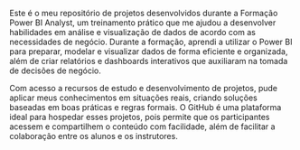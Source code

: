 Este é o meu repositório de projetos desenvolvidos durante a Formação Power BI Analyst, um treinamento prático que me ajudou a desenvolver habilidades em análise e visualização de dados de acordo com as necessidades de negócio. Durante a formação, aprendi a utilizar o Power BI para preparar, modelar e visualizar dados de forma eficiente e organizada, além de criar relatórios e dashboards interativos que auxiliaram na tomada de decisões de negócio.

Com acesso a recursos de estudo e desenvolvimento de projetos, pude aplicar meus conhecimentos em situações reais, criando soluções baseadas em boas práticas e regras formais. O GitHub é uma plataforma ideal para hospedar esses projetos, pois permite que os participantes acessem e compartilhem o conteúdo com facilidade, além de facilitar a colaboração entre os alunos e os instrutores.

